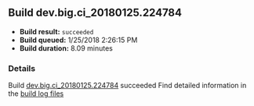 ## Build dev.big.ci_20180125.224784
- **Build result:** `succeeded`
- **Build queued:** 1/25/2018 2:26:15 PM
- **Build duration:** 8.09 minutes
### Details
Build [dev.big.ci_20180125.224784](https://winappstudio.visualstudio.com/web/build.aspx?pcguid=a4ef43be-68ce-4195-a619-079b4d9834c2&builduri=vstfs%3a%2f%2f%2fBuild%2fBuild%2f24784) succeeded
Find detailed information in the [build log files](https://uwpctdiags.blob.core.windows.net/buildlogs/dev.big.ci_20180125.224784_logs.zip)
